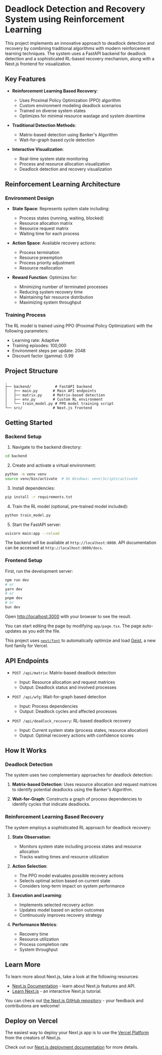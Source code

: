 # Deadlock Detection and Recovery System using Reinforcement Learning

This project implements an innovative approach to deadlock detection and recovery by combining traditional algorithms with modern reinforcement learning techniques. The system uses a FastAPI backend for deadlock detection and a sophisticated RL-based recovery mechanism, along with a Next.js frontend for visualization.

## Key Features

- **Reinforcement Learning Based Recovery**:

  - Uses Proximal Policy Optimization (PPO) algorithm
  - Custom environment modeling deadlock scenarios
  - Trained on diverse system states
  - Optimizes for minimal resource wastage and system downtime

- **Traditional Detection Methods**:

  - Matrix-based detection using Banker's Algorithm
  - Wait-for-graph based cycle detection

- **Interactive Visualization**:
  - Real-time system state monitoring
  - Process and resource allocation visualization
  - Deadlock detection and recovery visualization

## Reinforcement Learning Architecture

### Environment Design

- **State Space**: Represents system state including:

  - Process states (running, waiting, blocked)
  - Resource allocation matrix
  - Resource request matrix
  - Waiting time for each process

- **Action Space**: Available recovery actions:

  - Process termination
  - Resource preemption
  - Process priority adjustment
  - Resource reallocation

- **Reward Function**: Optimizes for:
  - Minimizing number of terminated processes
  - Reducing system recovery time
  - Maintaining fair resource distribution
  - Maximizing system throughput

### Training Process

The RL model is trained using PPO (Proximal Policy Optimization) with the following parameters:

- Learning rate: Adaptive
- Training episodes: 100,000
- Environment steps per update: 2048
- Discount factor (gamma): 0.99

## Project Structure

```
.
├── backend/           # FastAPI backend
│   ├── main.py       # Main API endpoints
│   ├── matrix.py     # Matrix-based detection
│   ├── env.py        # Custom RL environment
│   └── train_model.py # PPO model training script
└── src/              # Next.js frontend
```

## Getting Started

### Backend Setup

1. Navigate to the backend directory:

```bash
cd backend
```

2. Create and activate a virtual environment:

```bash
python -m venv venv
source venv/bin/activate  # On Windows: venv\Scripts\activate
```

3. Install dependencies:

```bash
pip install -r requirements.txt
```

4. Train the RL model (optional, pre-trained model included):

```bash
python train_model.py
```

5. Start the FastAPI server:

```bash
uvicorn main:app --reload
```

The backend will be available at `http://localhost:8000`. API documentation can be accessed at `http://localhost:8000/docs`.

### Frontend Setup

First, run the development server:

```bash
npm run dev
# or
yarn dev
# or
pnpm dev
# or
bun dev
```

Open [http://localhost:3000](http://localhost:3000) with your browser to see the result.

You can start editing the page by modifying `app/page.tsx`. The page auto-updates as you edit the file.

This project uses [`next/font`](https://nextjs.org/docs/app/building-your-application/optimizing/fonts) to automatically optimize and load [Geist](https://vercel.com/font), a new font family for Vercel.

## API Endpoints

- `POST /api/matrix`: Matrix-based deadlock detection

  - Input: Resource allocation and request matrices
  - Output: Deadlock status and involved processes

- `POST /api/wfg`: Wait-for-graph based detection

  - Input: Process dependencies
  - Output: Deadlock cycles and affected processes

- `POST /api/deadlock_recovery`: RL-based deadlock recovery
  - Input: Current system state (process states, resource allocation)
  - Output: Optimal recovery actions with confidence scores

## How It Works

### Deadlock Detection

The system uses two complementary approaches for deadlock detection:

1. **Matrix-based Detection**: Uses resource allocation and request matrices to identify potential deadlocks using the Banker's Algorithm.

2. **Wait-for-Graph**: Constructs a graph of process dependencies to identify cycles that indicate deadlocks.

### Reinforcement Learning Based Recovery

The system employs a sophisticated RL approach for deadlock recovery:

1. **State Observation**:

   - Monitors system state including process states and resource allocation
   - Tracks waiting times and resource utilization

2. **Action Selection**:

   - The PPO model evaluates possible recovery actions
   - Selects optimal action based on current state
   - Considers long-term impact on system performance

3. **Execution and Learning**:

   - Implements selected recovery action
   - Updates model based on action outcomes
   - Continuously improves recovery strategy

4. **Performance Metrics**:
   - Recovery time
   - Resource utilization
   - Process completion rate
   - System throughput

## Learn More

To learn more about Next.js, take a look at the following resources:

- [Next.js Documentation](https://nextjs.org/docs) - learn about Next.js features and API.
- [Learn Next.js](https://nextjs.org/learn) - an interactive Next.js tutorial.

You can check out [the Next.js GitHub repository](https://github.com/vercel/next.js) - your feedback and contributions are welcome!

## Deploy on Vercel

The easiest way to deploy your Next.js app is to use the [Vercel Platform](https://vercel.com/new?utm_medium=default-template&filter=next.js&utm_source=create-next-app&utm_campaign=create-next-app-readme) from the creators of Next.js.

Check out our [Next.js deployment documentation](https://nextjs.org/docs/app/building-your-application/deploying) for more details.
